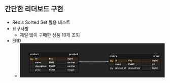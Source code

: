 ## 간단한 리더보드 구현

- Redis Sorted Set 활용 테스트
- 요구사항
  - 제일 많이 구매한 상품 10개 조회
- ERD
  - ![sorted_set_erd](./imgs/sorted_set_erd.png)
